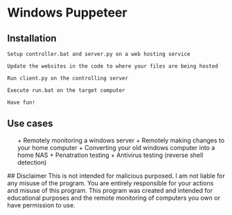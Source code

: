 # Windows Puppeteer
## Installation
```
Setup controller.bat and server.py on a web hosting service
```
```
Update the websites in the code to where your files are being hosted
```
```
Run client.py on the controlling server
```
```
Execute run.bat on the target computer 
```
```
Have fun!
```
## Use cases
<ul>
  + Remotely monitoring a windows server
  + Remotely making changes to your home computer
  + Converting your old windows computer into a home NAS
  + Penatration testing
  + Antivirus testing (reverse shell detection)
</ul>
## Disclaimer
This is not intended for malicious purposed. I am not liable for any misuse of the program. You are entirely responsible for your actions and misuse of this program. This program was created and intended for educational purposes and the remote monitoring of computers you own or have permission to use.
